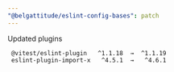 ```yaml
---
"@belgattitude/eslint-config-bases": patch
---
```


Updated plugins

```
 @vitest/eslint-plugin   ^1.1.18  →  ^1.1.19
 eslint-plugin-import-x   ^4.5.1  →   ^4.6.1
```